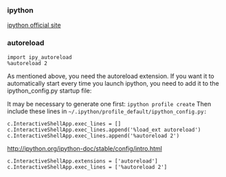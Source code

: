 ### ipython 

[ipython official site](http://ipython.org/ "aaa")


### autoreload

```
import ipy_autoreload
%autoreload 2
```

As mentioned above, you need the autoreload extension. If you want it to automatically start every time you launch ipython, you need to add it to the ipython_config.py startup file:

It may be necessary to generate one first: `ipython profile create`
Then include these lines in `~/.ipython/profile_default/ipython_config.py:`

```
c.InteractiveShellApp.exec_lines = []
c.InteractiveShellApp.exec_lines.append('%load_ext autoreload')
c.InteractiveShellApp.exec_lines.append('%autoreload 2')
```


http://ipython.org/ipython-doc/stable/config/intro.html
```
c.InteractiveShellApp.extensions = ['autoreload']
c.InteractiveShellApp.exec_lines = ['%autoreload 2']
```
